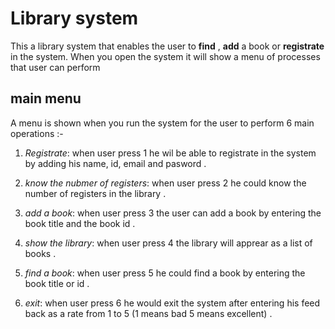 # Library system
This a library system that enables the user to **find** , **add** a book or **registrate** in the  system.
When you open the system it will show a menu of processes that user can perform

## main menu
A menu is shown when you run the system for the user to perform 6 main operations :-
1. *Registrate*:
  when user press 1 he wil be able to registrate in the system by adding his name, id, email and pasword .
  
2. *know the nubmer of registers*:
   when user press 2 he could know the number of registers in the library .
   
3. *add a book*:
   when user press 3 the user can add a book by entering the book title and the book id .
   
4. *show the library*:
   when user press 4 the library will apprear as a list of books .
   
5. *find a book*:
   when user press 5 he could find a book by entering the book title or id .
   
6. *exit*:
   when user press 6 he would exit the system after entering his feed back as a rate from 1 to 5 (1 means bad 5 means excellent) .
   

